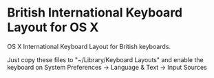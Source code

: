 British International Keyboard Layout for OS X
==============================================

OS X International Keyboard Layout for British keyboards.

Just copy these files to "~/Library/Keyboard Layouts" and enable the keyboard on System Preferences -> Language & Text -> Input Sources